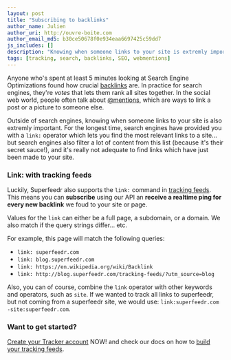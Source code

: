 ```yaml
---
layout: post
title: "Subscribing to backlinks"
author_name: Julien
author_uri: http://ouvre-boite.com
author_email_md5: b30ce50678f0e934eaa6697425c59dd7
js_includes: []
description: "Knowing when someone links to your site is extremly important for SEO, but also community management. Tracking feeds let you do that very easily"
tags: [tracking, search, backlinks, SEO, webmentions]
---
```


Anyone who's spent at least 5 minutes looking at Search Engine Optimizations found how crucial [backlinks](https://en.wikipedia.org/wiki/Backlink) are. In practice for search engines, they're *votes* that lets them rank all sites together. In the social web world, people often talk about [@mentions](http://en.wikipedia.org/wiki/Mention_%28blogging%29), which are ways to link a post or a picture to someone else. 

Outside of search engines, knowing when someone links to your site is also extremly important. For the longest time, search engines have provided you with a `link:` operator which lets you find the most relevant links to a site... but search engines also filter a lot of content from this list (because it's their secret sauce!), and it's really not adequate to find links which have just been made to your site.

### Link: with tracking feeds

Luckily, Superfeedr also supports the `link:` command in [tracking feeds](http://blog.superfeedr.com/tracking-feeds/). This means you can **subscribe** using our API an **receive a realtime ping for every new backlink** we foud to your site or page.

Values for the `link` can either be a full page, a subdomain, or a domain. We also match if the query strings differ... etc.

For example, this page will match the following queries:

* `link: superfeedr.com`
* `link: blog.superfeedr.com`
* `link: https://en.wikipedia.org/wiki/Backlink`
* `link: http://blog.superfeedr.com/tracking-feeds/?utm_source=blog`

Also, you can of course, combine the `link` operator with other keywords and operators, such as `site`. If we wanted to track all links to superfeedr, but not coming from a superfeedr site, we would use: `link:superfeedr.com -site:superfeedr.com`.

### Want to get started? 

[Create your Tracker account](https://superfeedr.com/tracker) NOW! and check our docs on how to [build your tracking feeds](http://documentation.superfeedr.com/trackers.html#building-track-feeds).



